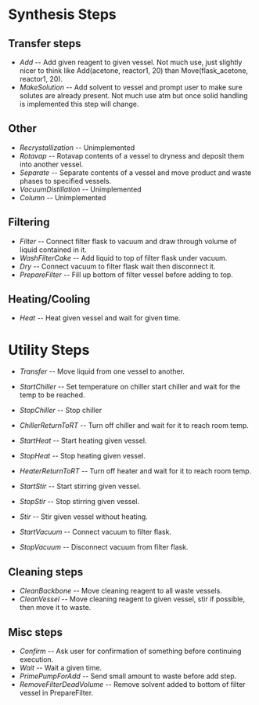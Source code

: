 # Synthesis Steps
## Transfer steps
* *Add* -- Add given reagent to given vessel. Not much use, just slightly nicer to think like Add(acetone, reactor1, 20) than Move(flask_acetone, reactor1, 20).
* *MakeSolution* -- Add solvent to vessel and prompt user to make sure solutes are already present. Not much use atm but once solid handling is implemented this step will change.

## Other
* *Recrystallization* -- Unimplemented
* *Rotavap* -- Rotavap contents of a vessel to dryness and deposit them into another vessel.
* *Separate* -- Separate contents of a vessel and move product and waste phases to specified vessels.
* *VacuumDistillation* -- Unimplemented
* *Column* -- Unimplemented

## Filtering
* *Filter* -- Connect filter flask to vacuum and draw through volume of liquid contained in it.
* *WashFilterCake* -- Add liquid to top of filter flask under vacuum.
* *Dry* -- Connect vacuum to filter flask wait then disconnect it.
* *PrepareFilter* -- Fill up bottom of filter vessel before adding to top.

## Heating/Cooling
* *Heat* -- Heat given vessel and wait for given time.

# Utility Steps
* *Transfer* -- Move liquid from one vessel to another.

* *StartChiller* -- Set temperature on chiller start chiller and wait for the temp to be reached.
* *StopChiller* -- Stop chiller
* *ChillerReturnToRT* -- Turn off chiller and wait for it to reach room temp.
* *StartHeat* -- Start heating given vessel.
* *StopHeat* -- Stop heating given vessel.
* *HeaterReturnToRT* -- Turn off heater and wait for it to reach room temp.
* *StartStir* -- Start stirring given vessel.
* *StopStir* -- Stop stirring given vessel.
* *Stir* -- Stir given vessel without heating.
* *StartVacuum* -- Connect vacuum to filter flask.
* *StopVacuum* -- Disconnect vacuum from filter flask.

## Cleaning steps
* *CleanBackbone* -- Move cleaning reagent to all waste vessels.
* *CleanVessel* -- Move cleaning reagent to given vessel, stir if possible, then move it to waste.

## Misc steps
* *Confirm* -- Ask user for confirmation of something before continuing execution.
* *Wait* -- Wait a given time.
* *PrimePumpForAdd* -- Send small amount to waste before add step.
* *RemoveFilterDeadVolume* -- Remove solvent added to bottom of filter vessel in PrepareFilter.
